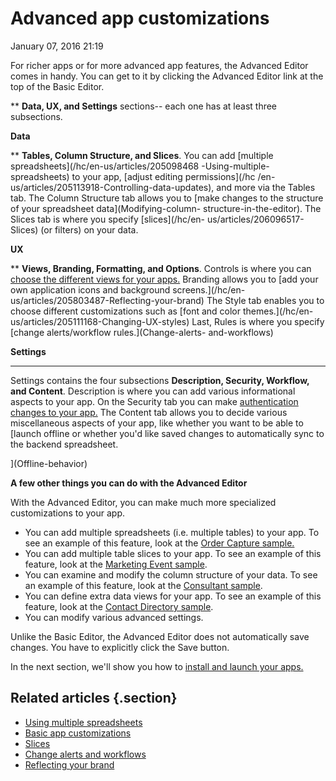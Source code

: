 #  Advanced app customizations


January 07, 2016 21:19

For richer apps or for more advanced app features, the Advanced Editor comes
in handy. You can get to it by clicking the Advanced Editor link at the top of
the Basic Editor.  
  

** **Data, UX, and Settings** sections-- each
one has at least three subsections.  
  

**Data**

** **Tables, Column Structure,
and Slices**. You can add [multiple spreadsheets](/hc/en-us/articles/205098468
-Using-multiple-spreadsheets) to your app, [adjust editing permissions](/hc
/en-us/articles/205113918-Controlling-data-updates), and more via the Tables
tab. The Column Structure tab allows you to [make changes to the structure of
your spreadsheet data](Modifying-column-
structure-in-the-editor). The Slices tab is where you specify [slices](/hc/en-
us/articles/206096517-Slices) (or filters) on your data.  


**UX**

** **Views, Branding, Formatting, and
Options**. Controls is where you can [choose the different views for your
apps.](Choosing-and-adding-data-views) Branding
allows you to [add your own application icons and background screens.](/hc/en-
us/articles/205803487-Reflecting-your-brand) The Style tab enables you to
choose different customizations such as [font and color themes.](/hc/en-
us/articles/205111168-Changing-UX-styles) Last, Rules is where you specify
[change alerts/workflow rules.](Change-alerts-
and-workflows)  


**Settings**

**** 
  
Settings contains the four subsections **Description, Security, Workflow, and
Content**. Description is where you can add various informational aspects to
your app. On the Security tab you can make [authentication changes to your
app.](Who-can-discover-and-install-your-app-) The
Content tab allows you to decide various miscellaneous aspects of your app,
like whether you want to be able to [launch offline or whether you'd like
saved changes to automatically sync to the backend spreadsheet.  
  
](Offline-behavior)

**A few other things you can do with the Advanced Editor**

With the Advanced Editor, you can make much more specialized customizations to
your app.

  * You can add multiple spreadsheets (i.e. multiple tables) to your app. To see an example of this feature, look at the [Order Capture sample.](https://www.appsheet.com/Template/ShowDef?appName=OrderCapture-10305)
  * You can add multiple table slices to your app. To see an example of this feature, look at the [Marketing Event sample](https://www.appsheet.com/Template/ShowDef?appName=MarketingEvent-10305).
  * You can examine and modify the column structure of your data. To see an example of this feature, look at the [Consultant sample](https://www.appsheet.com/Template/ShowDef?appName=Consultant-10305).
  * You can define extra data views for your app. To see an example of this feature, look at the [Contact Directory sample](https://www.appsheet.com/Template/ShowDef?appName=ContactDirectory-10305).
  * You can modify various advanced settings.

Unlike the Basic Editor, the Advanced Editor does not automatically save
changes. You have to explicitly click the Save button.

In the next section, we'll show you how to [install and launch your apps.
](Step-1-Installing-the-AppSheet-mobile-app)


## Related articles {.section}

  * [Using multiple spreadsheets](Using-multiple-spreadsheets)
  * [Basic app customizations](Basic-app-customizations)
  * [Slices](Slices)
  * [Change alerts and workflows](Change-alerts-and-workflows)
  * [Reflecting your brand](Reflecting-your-brand)

